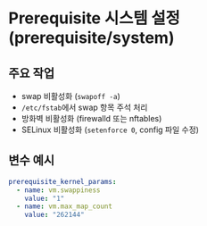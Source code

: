 # Prerequisite 시스템 설정 (prerequisite/system)

## 주요 작업
* swap 비활성화 (`swapoff -a`)
* `/etc/fstab`에서 swap 항목 주석 처리
* 방화벽 비활성화 (firewalld 또는 nftables)
* SELinux 비활성화 (`setenforce 0`, config 파일 수정)

## 변수 예시
```yaml
prerequisite_kernel_params:
  - name: vm.swappiness
    value: "1"
  - name: vm.max_map_count
    value: "262144"
``` 